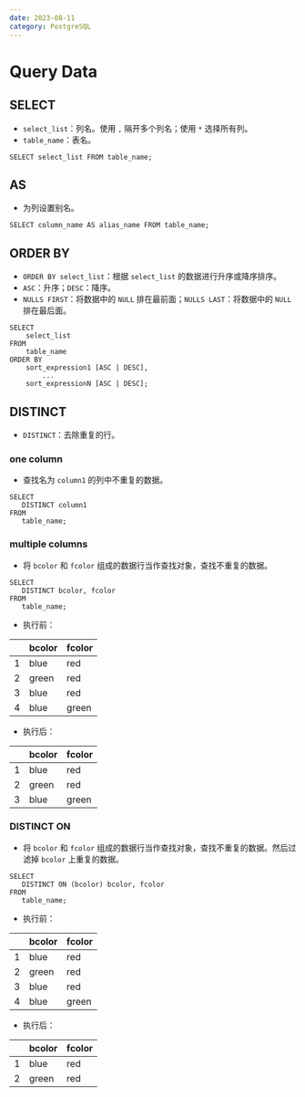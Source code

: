 ```yaml
---
date: 2023-08-11
category: PostgreSQL
---
```


# Query Data

## SELECT

- `select_list`：列名。使用 `,` 隔开多个列名；使用 `*` 选择所有列。
- `table_name`：表名。

```plsql
SELECT select_list FROM table_name;
```

## AS

- 为列设置别名。

```plsql
SELECT column_name AS alias_name FROM table_name;
```

## ORDER BY

- `ORDER BY select_list`：根据 `select_list` 的数据进行升序或降序排序。
- `ASC`：升序；`DESC`：降序。
- `NULLS FIRST`：将数据中的 `NULL` 排在最前面；`NULLS LAST`：将数据中的 `NULL` 排在最后面。

```plsql
SELECT
	select_list
FROM
	table_name
ORDER BY
	sort_expression1 [ASC | DESC],
        ...
	sort_expressionN [ASC | DESC];
```

## DISTINCT

- `DISTINCT`：去除重复的行。

### one column

- 查找名为 `column1` 的列中不重复的数据。

```plsql
SELECT
   DISTINCT column1
FROM
   table_name;
```

### multiple columns

- 将 `bcolor` 和 `fcolor` 组成的数据行当作查找对象，查找不重复的数据。

```plsql
SELECT
   DISTINCT bcolor, fcolor
FROM
   table_name;
```

- 执行前：

|   | bcolor | fcolor |
|---|--------|--------|
| 1 | blue   | red    |
| 2 | green  | red    |
| 3 | blue   | red    |
| 4 | blue   | green  |

- 执行后：

|   | bcolor | fcolor |
|---|--------|--------|
| 1 | blue   | red    |
| 2 | green  | red    |
| 3 | blue   | green  |

### DISTINCT ON

- 将 `bcolor` 和 `fcolor` 组成的数据行当作查找对象，查找不重复的数据。然后过滤掉 `bcolor` 上重复的数据。

```plsql
SELECT
   DISTINCT ON (bcolor) bcolor, fcolor
FROM
   table_name;
```

- 执行前：

|   | bcolor | fcolor |
|---|--------|--------|
| 1 | blue   | red    |
| 2 | green  | red    |
| 3 | blue   | red    |
| 4 | blue   | green  |

- 执行后：

|   | bcolor | fcolor |
|---|--------|--------|
| 1 | blue   | red    |
| 2 | green  | red    |
